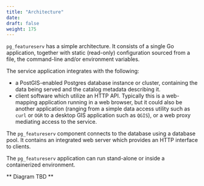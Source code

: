 ```yaml
---
title: "Architecture"
date:
draft: false
weight: 175
---
```


`pg_featureserv` has a simple architecture.  It consists of a single Go application, together with static (read-only) configuration sourced from
a file, the command-line and/or environment variables.

The service application integrates with the following:

* a PostGIS-enabled Postgres database instance or cluster, containing the data being served
and the catalog metadata describing it.
* client software which utilize an HTTP API.  Typically this is a web-mapping application running in a web browser,
but it could also be another application (ranging from a simple data access utility such as `curl` or `OGR`
to a desktop GIS application such as `QGIS`), or a web proxy mediating access to the service.

The `pg_featureserv` component connects to the database using a database pool.
It contains an integrated web server which provides an HTTP interface to clients.

The `pg_featureserv` application can run stand-alone or inside a containerized environment.

** Diagram TBD **
